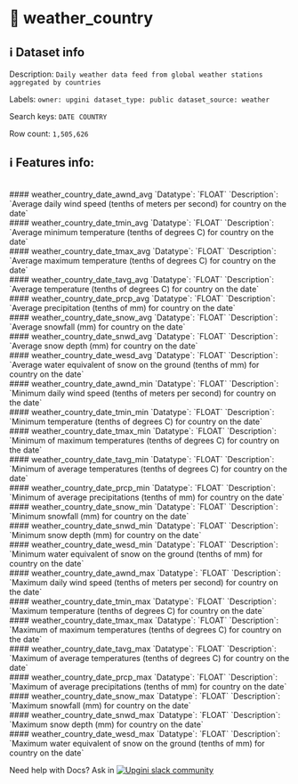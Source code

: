 # 📖 weather_country 
## ℹ️ Dataset info 
Description: `Daily weather data feed from global weather stations aggregated by countries` 

Labels: ` owner: upgini ` &nbsp;` dataset_type: public ` &nbsp;` dataset_source: weather ` &nbsp;

Search keys: 
` DATE ` &nbsp;` COUNTRY ` &nbsp;

Row count: `1,505,626` 

## ℹ️ Features info:
<br/>
#### weather_country_date_awnd_avg
`Datatype`: `FLOAT` 
`Description`: `Average daily wind speed (tenths of meters per second) for country on the date`<br/>
#### weather_country_date_tmin_avg
`Datatype`: `FLOAT` 
`Description`: `Average minimum temperature (tenths of degrees C) for country on the date`<br/>
#### weather_country_date_tmax_avg
`Datatype`: `FLOAT` 
`Description`: `Average maximum temperature (tenths of degrees C) for country on the date`<br/>
#### weather_country_date_tavg_avg
`Datatype`: `FLOAT` 
`Description`: `Average temperature (tenths of degrees C) for country on the date`<br/>
#### weather_country_date_prcp_avg
`Datatype`: `FLOAT` 
`Description`: `Average precipitation (tenths of mm) for country on the date`<br/>
#### weather_country_date_snow_avg
`Datatype`: `FLOAT` 
`Description`: `Average snowfall (mm) for country on the date`<br/>
#### weather_country_date_snwd_avg
`Datatype`: `FLOAT` 
`Description`: `Average snow depth (mm) for country on the date`<br/>
#### weather_country_date_wesd_avg
`Datatype`: `FLOAT` 
`Description`: `Average water equivalent of snow on the ground (tenths of mm) for country on the date`<br/>
#### weather_country_date_awnd_min
`Datatype`: `FLOAT` 
`Description`: `Minimum daily wind speed (tenths of meters per second) for country on the date`<br/>
#### weather_country_date_tmin_min
`Datatype`: `FLOAT` 
`Description`: `Minimum temperature (tenths of degrees C) for country on the date`<br/>
#### weather_country_date_tmax_min
`Datatype`: `FLOAT` 
`Description`: `Minimum of maximum temperatures (tenths of degrees C) for country on the date`<br/>
#### weather_country_date_tavg_min
`Datatype`: `FLOAT` 
`Description`: `Minimum of average temperatures (tenths of degrees C) for country on the date`<br/>
#### weather_country_date_prcp_min
`Datatype`: `FLOAT` 
`Description`: `Minimum of average precipitations (tenths of mm) for country on the date`<br/>
#### weather_country_date_snow_min
`Datatype`: `FLOAT` 
`Description`: `Minimum snowfall (mm) for country on the date`<br/>
#### weather_country_date_snwd_min
`Datatype`: `FLOAT` 
`Description`: `Minimum snow depth (mm) for country on the date`<br/>
#### weather_country_date_wesd_min
`Datatype`: `FLOAT` 
`Description`: `Minimum water equivalent of snow on the ground (tenths of mm) for country on the date`<br/>
#### weather_country_date_awnd_max
`Datatype`: `FLOAT` 
`Description`: `Maximum daily wind speed (tenths of meters per second) for country on the date`<br/>
#### weather_country_date_tmin_max
`Datatype`: `FLOAT` 
`Description`: `Maximum temperature (tenths of degrees C) for country on the date`<br/>
#### weather_country_date_tmax_max
`Datatype`: `FLOAT` 
`Description`: `Maximum of maximum temperatures (tenths of degrees C) for country on the date`<br/>
#### weather_country_date_tavg_max
`Datatype`: `FLOAT` 
`Description`: `Maximum of average temperatures (tenths of degrees C) for country on the date`<br/>
#### weather_country_date_prcp_max
`Datatype`: `FLOAT` 
`Description`: `Maximum of average precipitations (tenths of mm) for country on the date`<br/>
#### weather_country_date_snow_max
`Datatype`: `FLOAT` 
`Description`: `Maximum snowfall (mm) for country on the date`<br/>
#### weather_country_date_snwd_max
`Datatype`: `FLOAT` 
`Description`: `Maximum snow depth (mm) for country on the date`<br/>
#### weather_country_date_wesd_max
`Datatype`: `FLOAT` 
`Description`: `Maximum water equivalent of snow on the ground (tenths of mm) for country on the date`


Need help with Docs? Ask in <a href="https://4mlg.short.gy/join-upgini-community"><img alt="Upgini slack community" src="https://img.shields.io/badge/slack-@upgini-orange.svg?logo=slack"></a>